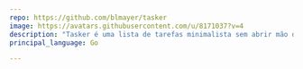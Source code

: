 ```yaml
---
repo: https://github.com/blmayer/tasker
image: https://avatars.githubusercontent.com/u/8171037?v=4
description: "Tasker é uma lista de tarefas minimalista sem abrir mão do estilo."
principal_language: Go

---
```


